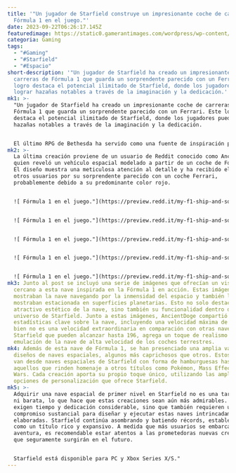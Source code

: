 ```yaml
---
title: '"Un jugador de Starfield construye un impresionante coche de carreras de
  Fórmula 1 en el juego."'
date: 2023-09-22T06:26:17.145Z
featuredimage: https://static0.gamerantimages.com/wordpress/wp-content/uploads/2023/09/starfield-ship-formula-1-car.jpg?q=50&fit=contain&w=1140&h=&dpr=1.5
categoria: Gaming
tags:
  - "#Gaming"
  - "#Starfield"
  - "#Espacio"
short-description: '"Un jugador de Starfield ha creado un impresionante coche de
  carreras de Fórmula 1 que guarda un sorprendente parecido con un Ferrari. Este
  logro destaca el potencial ilimitado de Starfield, donde los jugadores pueden
  lograr hazañas notables a través de la imaginación y la dedicación.'
mk1: >-
  "Un jugador de Starfield ha creado un impresionante coche de carreras de
  Fórmula 1 que guarda un sorprendente parecido con un Ferrari. Este logro
  destaca el potencial ilimitado de Starfield, donde los jugadores pueden lograr
  hazañas notables a través de la imaginación y la dedicación.


  El último RPG de Bethesda ha servido como una fuente de inspiración para los usuarios que aspiran a explorar el espacio de formas creativas, y el internet se ha llenado de numerosos entusiastas de Starfield compartiendo sus creaciones imaginativas. Muchos jugadores han tomado en serio la tarea de crear y diseñar sus propias naves espaciales, lo que ha dado como resultado diseños impresionantes. Sin embargo, no se limita solo a naves espaciales; los usuarios también han presenciado otras construcciones imaginativas como puestos avanzados con diseños originales.
mk2: >-
  La última creación proviene de un usuario de Reddit conocido como AncientDoge,
  quien reveló un vehículo espacial modelado a partir de un coche de Fórmula 1.
  El diseño muestra una meticulosa atención al detalle y ha recibido elogios de
  otros usuarios por su sorprendente parecido con un coche Ferrari,
  probablemente debido a su predominante color rojo.


  ![ Fórmula 1 en el juego."](https://preview.redd.it/my-f1-ship-and-some-photos-v0-pni2kchiimpb1.jpg?width=1080&crop=smart&auto=webp&s=a968e90cea99516c495f8f027b3c80e8818dc28f " Fórmula 1 en el juego.\"")


  ![ Fórmula 1 en el juego."](https://preview.redd.it/my-f1-ship-and-some-photos-v0-at5lthhiimpb1.jpg?width=1080&crop=smart&auto=webp&s=91fe4edf61ebd4620c5313a21b6e2e2c63b19dfd " Fórmula 1 en el juego.\"")


  ![ Fórmula 1 en el juego."](https://preview.redd.it/my-f1-ship-and-some-photos-v0-pvtphhgiimpb1.png?width=1080&crop=smart&auto=webp&s=1aad9c3f9e2e2f23b600b93303974393bff45f48 " Fórmula 1 en el juego.\"")


  ![ Fórmula 1 en el juego."](https://preview.redd.it/my-f1-ship-and-some-photos-v0-zz31iigiimpb1.png?width=1080&crop=smart&auto=webp&s=4916eff05f0b3551108356b5086a60fef5acc69a " Fórmula 1 en el juego.\"")


  ![ Fórmula 1 en el juego."](https://preview.redd.it/my-f1-ship-and-some-photos-v0-czjw6egiimpb1.png?width=1080&crop=smart&auto=webp&s=ff901f07d79ee39ef733078f76d2fe2d76427fec " Fórmula 1 en el juego.\"")
mk3: Junto al post se incluyó una serie de imágenes que ofrecían un vistazo más
  cercano a esta nave inspirada en la Fórmula 1 en acción. Estas imágenes
  mostraban la nave navegando por la inmensidad del espacio y también la
  mostraban estacionada en superficies planetarias. Esto no solo destacaba el
  atractivo estético de la nave, sino también su funcionalidad dentro del
  universo de Starfield. Junto a estas imágenes, AncientDoge compartió algunas
  estadísticas clave sobre la nave, incluyendo una velocidad máxima de 140. Si
  bien no es una velocidad extraordinaria en comparación con otras naves en
  Starfield que pueden alcanzar hasta 196, agrega un toque de realismo a la
  emulación de la nave de alta velocidad de los coches terrestres.
mk4: Además de esta nave de Fórmula 1, se han presenciado una amplia variedad de
  diseños de naves espaciales, algunos más caprichosos que otros. Estos diseños
  van desde naves espaciales de Starfield con forma de hamburguesas hasta
  aquellos que rinden homenaje a otros títulos como Pokémon, Mass Effect y Star
  Wars. Cada creación aporta su propio toque único, utilizando las amplias
  opciones de personalización que ofrece Starfield.
mk5: >-
  Adquirir una nave espacial de primer nivel en Starfield no es una tarea fácil
  ni barata, lo que hace que estas creaciones sean aún más admirables. No solo
  exigen tiempo y dedicación considerable, sino que también requieren un
  compromiso sustancial para diseñar y ejecutar estas naves intrincadamente
  elaboradas. Starfield continúa asombrando y batiendo récords, estableciéndose
  como un título rico y expansivo. A medida que más usuarios se embarcan en esta
  aventura, es recomendable estar atentos a las prometedoras nuevas creaciones
  que seguramente surgirán en el futuro.


  Starfield está disponible para PC y Xbox Series X/S."
---
```

